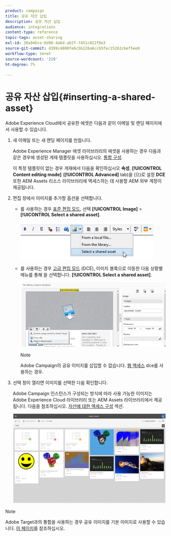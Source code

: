 ```yaml
---
product: campaign
title: 공유 자산 삽입
description: 공유 자산 삽입
audience: integrations
content-type: reference
topic-tags: asset-sharing
exl-id: 30a94bce-6d96-4a6d-a62f-7451c822f0e3
source-git-commit: d399c4800fe6c5b128a6ccb5fec15262cbef5ee8
workflow-type: tm+mt
source-wordcount: '219'
ht-degree: 7%

---
```


# 공유 자산 삽입{#inserting-a-shared-asset}

Adobe Experience Cloud에서 공유한 에셋은 다음과 같이 이메일 및 랜딩 페이지에서 사용할 수 있습니다.

1. 새 이메일 또는 새 랜딩 페이지를 만듭니다.

   Adobe Experience Manager 에셋 라이브러리의 에셋을 사용하는 경우 다음과 같은 경우에 생성된 게재 템플릿을 사용하십시오. [통합 구성](../../integrations/using/configuring-access-to-assets.md#integrating-with-aem-assets).

   이 특정 템플릿이 없는 경우 게재에서 다음을 확인하십시오 **속성**, **[!UICONTROL Content editing mode]** (**[!UICONTROL Advanced]** tab)을 (으)로 설정 **DCE** 또한 AEM Assets 리소스 라이브러리에 액세스하는 데 사용할 AEM 외부 계정이 제공됩니다.

1. 편집 창에서 이미지를 추가할 옵션을 선택합니다.

   * 를 사용하는 경우 [표준 편집 모드](../../delivery/using/defining-the-email-content.md#adding-images), 선택 **[!UICONTROL Image]** > **[!UICONTROL Select a shared asset]**.

      ![](assets/dam_insert_image_standard.png)

   * 를 사용하는 경우 [고급 편집 모드](../../web/using/about-campaign-html-editor.md) (DCE), 이미지 블록으로 이동한 다음 상황별 메뉴를 통해 을 선택합니다. **[!UICONTROL Select a shared asset]**.

      ![](assets/dam_insert_image_dce.png)

      >[!NOTE]
      >
      >Adobe Campaign의 공유 이미지를 삽입할 수 없습니다. [웹 액세스](../../platform/using/adobe-campaign-workspace.md#console-and-web-access) dce를 사용하는 경우.

1. 선택 창이 열리면 이미지를 선택한 다음 확인합니다.

   Adobe Campaign 인스턴스가 구성되는 방식에 따라 사용 가능한 이미지는 Adobe Experience Cloud 라이브러리 또는 AEM Assets 라이브러리에서 제공됩니다. 다음을 참조하십시오. [자산에 대한 액세스 구성](../../integrations/using/configuring-access-to-assets.md) 섹션.

   ![](assets/dam_shared_image_selection.png)

>[!NOTE]
>
>Adobe Target과의 통합을 사용하는 경우 공유 이미지를 기본 이미지로 사용할 수 있습니다. [이 페이지](../../integrations/using/integrating-with-adobe-target.md)를 참조하십시오.
